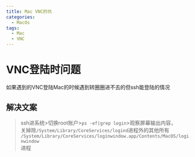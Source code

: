 ```yaml
---
title: Mac VNC的坑
categories: 
  - MacOs
tags:
  - Mac
  - VNC
---
```



# VNC登陆时问题
如果遇到的VNC登陆Mac的时候遇到转圈圈进不去的但ssh能登陆的情况  

## 解决文案  
  
>ssh进系统>切换root账户>`ps -ef|grep login`>观察屏幕输出内容，  
>关掉除`/System/Library/CoreServices/logind`进程外的其他所有  
> `/System/Library/CoreServices/loginwindow.app/Contents/MacOS/loginwindow`  
> 进程

